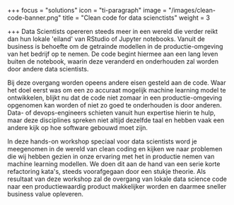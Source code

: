 +++
focus = "solutions"
icon = "ti-paragraph"
image = "/images/clean-code-banner.png"
title = "Clean code for data scienctists"
weight = 3

+++
Data Scientists opereren steeds meer in een wereld die verder reikt dan hun lokale 'eiland' van RStudio of Jupyter notebooks. Vanuit de business is behoefte om de getrainde modellen in de productie-omgeving van het bedrijf op te nemen. De code begint hiermee aan een lang leven buiten de notebook, waarin deze veranderd en onderhouden zal worden door andere data scientists.

Bij deze overgang worden opeens andere eisen gesteld aan de code. Waar het doel eerst was om een zo accuraat mogelijk machine learning model te ontwikkelen, blijkt nu dat de code niet zomaar in een productie-omgeving opgenomen kan worden of niet zo goed te onderhouden is door anderen. Data- of devops-engineers schieten vanuit hun expertise hierin te hulp, maar deze disciplines spreken niet altijd dezelfde taal en hebben vaak een andere kijk op hoe software gebouwd moet zijn.

In deze hands-on workshop speciaal voor data scientists word je meegenomen in de wereld van clean coding en kijken we naar problemen die wij hebben gezien in onze ervaring met het in productie nemen van machine learning modellen. We doen dit aan de hand van een serie korte refactoring kata's, steeds voorafgegaan door een stukje theorie. Als resultaat van deze workshop zal de overgang van lokale data science code naar een productiewaardig product makkelijker worden en daarmee sneller business value opleveren.